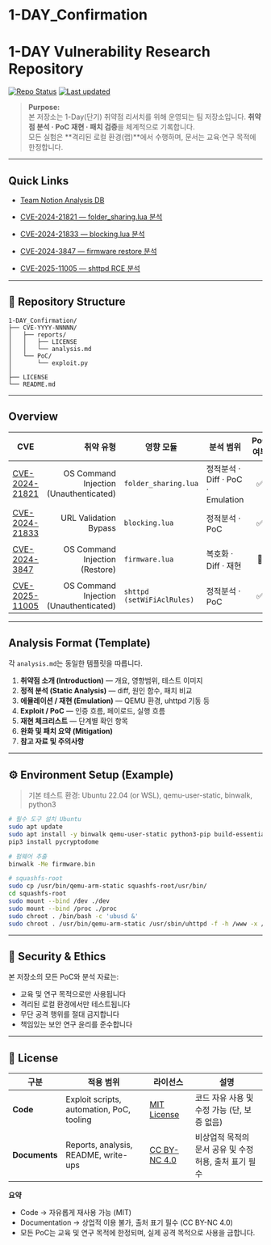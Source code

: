 # 1-DAY_Confirmation

# 1-DAY Vulnerability Research Repository

[![Repo Status](https://img.shields.io/badge/Status-Research-critical.svg)]()
[![Last updated](https://img.shields.io/badge/Last%20update-2025--10--25-lightgrey.svg)]()

> **Purpose:**  
> 본 저장소는 1-Day(단기) 취약점 리서치를 위해 운영되는 팀 저장소입니다. **취약점 분석 · PoC 재현 · 패치 검증**을 체계적으로 기록합니다.  
> 모든 실험은 **격리된 로컬 환경(랩)**에서 수행하며, 문서는 교육·연구 목적에 한정합니다.

---

## Quick Links

- [Team Notion Analysis DB](https://neighberhood-h.notion.site/2769e85bb8a9806aba9ffddf57bf34ed?v=2769e85bb8a980788c2f000cd39b859c#2769e85bb8a9805caface9da717905ab)   

- [CVE-2024-21821 — folder_sharing.lua 분석](./CVE-2024-21821/reports/analysis.md)  
- [CVE-2024-21833 — blocking.lua 분석](./CVE-2024-21833/reports/analysis.md)  
- [CVE-2024-3847 — firmware restore 분석](./CVE-2024-3847/reports/analysis.md)
- [CVE-2025-11005 — shttpd RCE 분석](./CVE-2025-11005/reports/analysis.md)

---

## 📁 Repository Structure
```
1-DAY_Confirmation/   
├── CVE-YYYY-NNNNN/   
│   ├── reports/   
│   │   ├── LICENSE
│   │   └── analysis.md
│   └── PoC/
│       └── exploit.py
│
├── LICENSE
└── README.md   
 ```  
---

## Overview

| CVE | 취약 유형 | 영향 모듈 | 분석 범위 | PoC 여부 | 상태 |
|-----|------------:|------------|------------|:--------:|:----:|
| [CVE-2024-21821](./CVE-2024-21821/reports/analysis.md) | OS Command Injection (Unauthenticated) | `folder_sharing.lua` | 정적분석 · Diff · PoC · Emulation | ✅ | 완료 |
| [CVE-2024-21833](./CVE-2024-21833/reports/analysis.md) | URL Validation Bypass | `blocking.lua` | 정적분석 · PoC | ✅ | 완료 |
| [CVE-2024-3847](./CVE-2024-3847/reports/analysis.md) | OS Command Injection (Restore) | `firmware.lua` | 복호화 · Diff · 재현 | 🚧 | 진행중 |
| [CVE-2025-11005](./CVE-2025-11005/reports/analysis.md) | OS Command Injection (Unauthenticated) | `shttpd (setWiFiAclRules)` | 정적분석 · PoC | ✅ | 완료 |

---

## Analysis Format (Template)

각 `analysis.md`는 동일한 템플릿을 따릅니다.

1. **취약점 소개 (Introduction)** — 개요, 영향범위, 테스트 이미지  
2. **정적 분석 (Static Analysis)** — diff, 원인 함수, 패치 비교  
3. **에뮬레이션 / 재현 (Emulation)** — QEMU 환경, uhttpd 기동 등  
4. **Exploit / PoC** — 인증 흐름, 페이로드, 실행 흐름  
5. **재현 체크리스트** — 단계별 확인 항목  
6. **완화 및 패치 요약 (Mitigation)**  
7. **참고 자료 및 주의사항**

---

## ⚙️ Environment Setup (Example)

> 기본 테스트 환경: Ubuntu 22.04 (or WSL), qemu-user-static, binwalk, python3

```bash
# 필수 도구 설치 Ubuntu
sudo apt update
sudo apt install -y binwalk qemu-user-static python3-pip build-essential
pip3 install pycryptodome

# 펌웨어 추출
binwalk -Me firmware.bin

# squashfs-root 
sudo cp /usr/bin/qemu-arm-static squashfs-root/usr/bin/
cd squashfs-root
sudo mount --bind /dev ./dev
sudo mount --bind /proc ./proc
sudo chroot . /bin/bash -c 'ubusd &'
sudo chroot . /usr/bin/qemu-arm-static /usr/sbin/uhttpd -f -h /www -x /cgi-bin -p 0.0.0.0:8080
```

---

## 🔐 Security & Ethics

본 저장소의 모든 PoC와 분석 자료는:
- 교육 및 연구 목적으로만 사용됩니다
- 격리된 로컬 환경에서만 테스트됩니다
- 무단 공격 행위를 절대 금지합니다
- 책임있는 보안 연구 윤리를 준수합니다

---

## 🧾 License

| 구분 | 적용 범위 | 라이선스 | 설명 |
|------|------------|-----------|------|
| **Code** | Exploit scripts, automation, PoC, tooling | [MIT License](./LICENSE) | 코드 자유 사용 및 수정 가능 (단, 보증 없음) |
| **Documents** | Reports, analysis, README, write-ups | [CC BY-NC 4.0](./report/LICENSE) | 비상업적 목적의 문서 공유 및 수정 허용, 출처 표기 필수 |

**요약**
- Code → 자유롭게 재사용 가능 (MIT)  
- Documentation → 상업적 이용 불가, 출처 표기 필수 (CC BY-NC 4.0)  
- 모든 PoC는 교육 및 연구 목적에 한정되며, 실제 공격 목적으로 사용을 금합니다.
